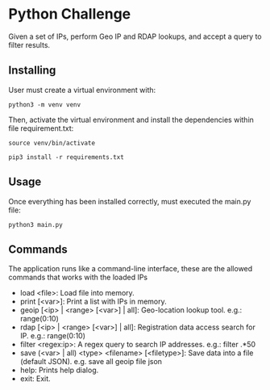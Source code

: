 # Python Challenge
Given a set of IPs, perform Geo IP and RDAP lookups, and accept a query to filter results. 

## Installing
User must create a virtual environment with:
```
python3 -m venv venv
```

Then, activate the virtual environment and install the dependencies within file requirement.txt:
```
source venv/bin/activate
```
```
pip3 install -r requirements.txt
```

## Usage
Once everything has been installed correctly, must executed the main.py file:
```
python3 main.py
``` 

## Commands
The application runs like a command-line interface, these are the allowed commands that works with the loaded IPs 


* load &lt;file&gt;: Load file into memory.
* print [&lt;var&gt;]: Print a list with IPs in memory.
* geoip [&lt;ip&gt; | &lt;range&gt; [&lt;var&gt;] | all]: Geo-location lookup tool. e.g.: range(0:10)
* rdap [&lt;ip&gt; | &lt;range&gt; [&lt;var&gt;] | all]: Registration data access search for IP. e.g.: range(0:10)
* filter &lt;regex:ip&gt;: A regex query to search IP addresses. e.g.: filter .*50
* save (&lt;var&gt; | all) &lt;type&gt; &lt;filename&gt; [&lt;filetype&gt;]: Save data into a file (default JSON). e.g. save all geoip file json
* help: Prints help dialog.
* exit: Exit.
